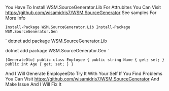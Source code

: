 You Have To Install WSM.SourceGenerator.Lib For Attrubites
You Can Visit https://github.com/wisamidris7/WSM.SourceGenerator
See samples For More Info


`
Install-Package WSM.SourceGenerator.Lib
Install-Package WSM.SourceGenerator.Gen
`


`
dotnet add package WSM.SourceGenerator.Lib

dotnet add package WSM.SourceGenerator.Gen
`


`
[GenerateDto]
public class Employee
{
     public string Name { get; set; }
     public int Age { get; set; }
}
`


And I Will Generate EmployeeDto Try It With Your Self
If You Find Problems You Can Visit https://github.com/wisamidris7/WSM.SourceGenerator
And Make Issue And I Will Fix It

